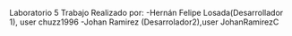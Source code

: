 Laboratorio 5
Trabajo Realizado por:
-Hernán Felipe Losada(Desarrollador 1), user chuzz1996
-Johan Ramirez (Desarrolador2),user JohanRamirezC


	

